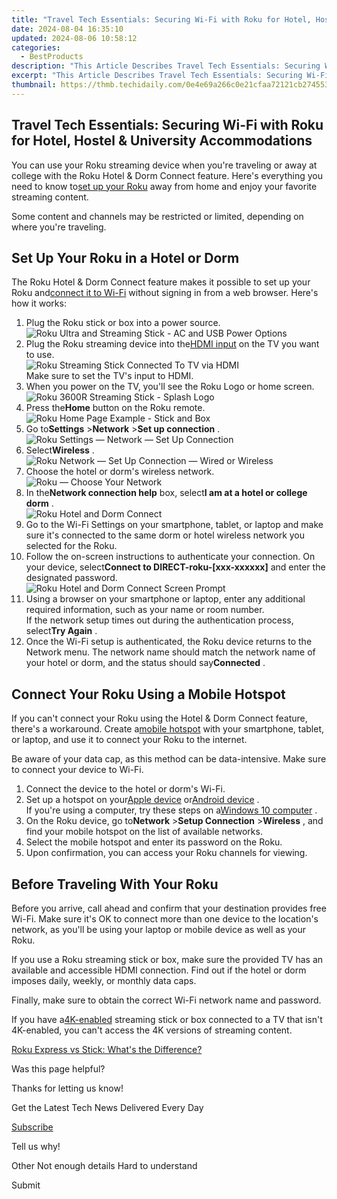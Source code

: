 ```yaml
---
title: "Travel Tech Essentials: Securing Wi-Fi with Roku for Hotel, Hostel & University Accommodations"
date: 2024-08-04 16:35:10
updated: 2024-08-06 10:58:12
categories:
  - BestProducts
description: "This Article Describes Travel Tech Essentials: Securing Wi-Fi with Roku for Hotel, Hostel & University Accommodations"
excerpt: "This Article Describes Travel Tech Essentials: Securing Wi-Fi with Roku for Hotel, Hostel & University Accommodations"
thumbnail: https://thmb.techidaily.com/0e4e69a266c0e21cfaa72121cb274553aaa959ab8154e71b42e7a2317f1338de.png
---
```


## Travel Tech Essentials: Securing Wi-Fi with Roku for Hotel, Hostel & University Accommodations
 You can use your Roku streaming device when you're traveling or away at college with the Roku Hotel & Dorm Connect feature. Here's everything you need to know to[set up your Roku](https://www.lifewire.com/how-to-set-up-roku-4174022) away from home and enjoy your favorite streaming content.

 Some content and channels may be restricted or limited, depending on where you're traveling.

## Set Up Your Roku in a Hotel or Dorm

 The Roku Hotel & Dorm Connect feature makes it possible to set up your Roku and[connect it to Wi-Fi](https://www.lifewire.com/connect-roku-to-wifi-4174681) without signing in from a web browser. Here's how it works:

1. Plug the Roku stick or box into a power source.  
![Roku Ultra and Streaming Stick - AC and USB Power Options](https://www.lifewire.com/thmb/bEjEfGYddue0kz_8v3_-uOb6lFw=/1500x0/filters:no_upscale():max_bytes(150000):strip_icc():format(webp)/roku-ultra-and-stick-ac-usb-power-options-a-5b10137804d1cf0037e7300b.jpg)
2. Plug the Roku streaming device into the[HDMI input](https://www.lifewire.com/hdmi-facts-high-definition-multimedia-interface-1847337) on the TV you want to use.  
![Roku Streaming Stick Connected To TV via HDMI](https://www.lifewire.com/thmb/GHwOu3eJdSHlfml1Ao2zDGjnoPI=/1500x0/filters:no_upscale():max_bytes(150000):strip_icc():format(webp)/roku-3600r-tv-connection-alt-5bba628e46e0fb00517059fb.jpg)  
Make sure to set the TV's input to HDMI.
3. When you power on the TV, you'll see the Roku Logo or home screen.  
![Roku 3600R Streaming Stick - Splash Logo](https://www.lifewire.com/thmb/KC-j3D_lEiJlSPemVyyvegx2VkU=/1500x0/filters:no_upscale():max_bytes(150000):strip_icc():format(webp)/roku-splash-screen-a-574218fb3df78c6bb0f17b30.jpg)
4. Press the**Home** button on the Roku remote.  
![Roku Home Page Example - Stick and Box](https://www.lifewire.com/thmb/BtQ-gPsAeG_-Rn4w6AQGS4eFjTg=/1500x0/filters:no_upscale():max_bytes(150000):strip_icc():format(webp)/ROKU-HOME-PAGEA-A-5b7dc7e946e0fb0050553975.jpg)
5. Go to**Settings** \>**Network** \>**Set up connection** .  
![Roku Settings — Network — Set Up Connection](https://www.lifewire.com/thmb/aNF6wr1ZrmKg17y7vFxNjMTKx_0=/1500x0/filters:no_upscale():max_bytes(150000):strip_icc():format(webp)/roku-setu-up-connection-alt-xxx-5bbb77d746e0fb00519c847d.jpg)
6. Select**Wireless** .  
![Roku Network — Set Up Connection — Wired or Wireless](https://www.lifewire.com/thmb/YXiRtJsO6BwZdKh7xBSSGVeYN8M=/1500x0/filters:no_upscale():max_bytes(150000):strip_icc():format(webp)/roku-wired-or-wireless-alt-c-5bbb6eabc9e77c00584cb373.jpg)
7. Choose the hotel or dorm's wireless network.  
![Roku — Choose Your Network](https://www.lifewire.com/thmb/IsaWRN5TqKIBr3D99svq_absL50=/1500x0/filters:no_upscale():max_bytes(150000):strip_icc():format(webp)/roku-hotel-dorm-connect-finding-network-tcl-roku-c-5bba92eac9e77c0051a82176.jpg)
8. In the**Network connection help** box, select**I am at a hotel or college dorm** .  
![Roku Hotel and Dorm Connect](https://www.lifewire.com/thmb/Hw_m_rRiXhoXKm9hO--4Fg6Xh6o=/1500x0/filters:no_upscale():max_bytes(150000):strip_icc():format(webp)/dorm-connect-alt-960-640-5bba8d834cedfd0026414255.jpg)
9. Go to the Wi-Fi Settings on your smartphone, tablet, or laptop and make sure it's connected to the same dorm or hotel wireless network you selected for the Roku.
10. Follow the on-screen instructions to authenticate your connection. On your device, select**Connect to DIRECT-roku-\[xxx-xxxxxx\]** and enter the designated password.  
![Roku Hotel and Dorm Connect Screen Prompt](https://www.lifewire.com/thmb/6LMeVKsRDOevQN74BZBwJArhwUw=/1500x0/filters:no_upscale():max_bytes(150000):strip_icc():format(webp)/dorm-connect-alt-33large-5bba8c4446e0fb002655850a.jpg)
11. Using a browser on your smartphone or laptop, enter any additional required information, such as your name or room number.  
 If the network setup times out during the authentication process, select**Try Again** .
12. Once the Wi-Fi setup is authenticated, the Roku device returns to the Network menu. The network name should match the network name of your hotel or dorm, and the status should say**Connected** .

## Connect Your Roku Using a Mobile Hotspot

 If you can't connect your Roku using the Hotel & Dorm Connect feature, there's a workaround. Create a[mobile hotspot](https://www.lifewire.com/wi-fi-hotspot-definition-2377357) with your smartphone, tablet, or laptop, and use it to connect your Roku to the internet.

 Be aware of your data cap, as this method can be data-intensive. Make sure to connect your device to Wi-Fi.

1. Connect the device to the hotel or dorm's Wi-Fi.
2. Set up a hotspot on your[Apple device](https://www.lifewire.com/set-up-personal-hotspot-on-iphone-2000120) or[Android device](https://www.lifewire.com/use-your-android-phone-as-a-portable-wi-fi-hotspot-2377915) .  
 If you're using a computer, try these steps on a[Windows 10 computer](https://www.lifewire.com/turn-your-computer-into-a-wi-fi-hotspot-in-windows-10-2378216) .
3. On the Roku device, go to**Network** \>**Setup Connection** \>**Wireless** , and find your mobile hotspot on the list of available networks.
4. Select the mobile hotspot and enter its password on the Roku.
5. Upon confirmation, you can access your Roku channels for viewing.

## Before Traveling With Your Roku

 Before you arrive, call ahead and confirm that your destination provides free Wi-Fi. Make sure it's OK to connect more than one device to the location's network, as you'll be using your laptop or mobile device as well as your Roku.

 If you use a Roku streaming stick or box, make sure the provided TV has an available and accessible HDMI connection. Find out if the hotel or dorm imposes daily, weekly, or monthly data caps.

 Finally, make sure to obtain the correct Wi-Fi network name and password.

 If you have a[4K-enabled](https://www.lifewire.com/4k-resolution-overview-and-perspective-1846842) streaming stick or box connected to a TV that isn't 4K-enabled, you can't access the 4K versions of streaming content.

[Roku Express vs Stick: What's the Difference?](https://www.lifewire.com/roku-express-vs-stick-8667375)

Was this page helpful?

Thanks for letting us know!

 Get the Latest Tech News Delivered Every Day

[Subscribe](https://www.lifewire.com/#)

Tell us why!

 Other  Not enough details  Hard to understand

 Submit

<ins class="adsbygoogle"
     style="display:block"
     data-ad-format="autorelaxed"
     data-ad-client="ca-pub-7571918770474297"
     data-ad-slot="1223367746"></ins>



<ins class="adsbygoogle"
     style="display:block"
     data-ad-client="ca-pub-7571918770474297"
     data-ad-slot="8358498916"
     data-ad-format="auto"
     data-full-width-responsive="true"></ins>
